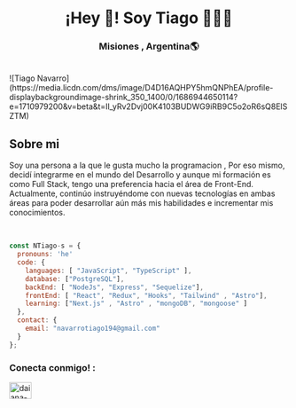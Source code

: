 
<h1 align="center">¡Hey 👋! Soy Tiago 👩🏻‍💻</h1>
<h3 align="center">Misiones , Argentina🌎</h3><br/> 
![Tiago Navarro](https://media.licdn.com/dms/image/D4D16AQHPY5hmQNPhEA/profile-displaybackgroundimage-shrink_350_1400/0/1686944650114?e=1710979200&v=beta&t=Il_yRv2Dvj00K4103BUDWG9iRB9C5o2oR6sQ8ElSZTM)

<h2>Sobre mi</h2>
<p>
  Soy una persona a la que le gusta mucho la programacion , Por eso mismo, decidí integrarme en el mundo del Desarrollo y aunque mi formación es como Full Stack, tengo una preferencia hacia el área de Front-End. Actualmente, continúo instruyéndome con nuevas tecnologías en ambas áreas para poder desarrollar aún más mis habilidades e incrementar mis conocimientos.
</p>
<br/>


```js
const NTiago-s = {
  pronouns: 'he'
  code: {
    languages: [ "JavaScript", "TypeScript" ],
    database: ["PostgreSQL"],
    backEnd: [ "NodeJs", "Express", "Sequelize"],
    frontEnd: [ "React", "Redux", "Hooks", "Tailwind" , "Astro"],
    learning: ["Next.js" , "Astro" , "mongoDB", "mongoose" ]
  },
  contact: {
    email: "navarrotiago194@gmail.com"
  }
};
```

<h3 align="left">Conecta conmigo! :</h3>
<p align="left">
<a href="https://www.linkedin.com/in/tiago-navarro-30bba2291/" target="blank"><img align="center" src="https://raw.githubusercontent.com/rahuldkjain/github-profile-readme-generator/master/src/images/icons/Social/linked-in-alt.svg" alt="daiana-grillia" height="30" width="40" /></a>
</p>



<!--
**Daiana215/Daiana215** is a ✨ _special_ ✨ repository because its `README.md` (this file) appears on your GitHub profile.

Here are some ideas to get you started:

- 🔭 I’m currently working on ...
- 🌱 I’m currently learning ...
- 👯 I’m looking to collaborate on ...
- 🤔 I’m looking for help with ...
- 💬 Ask me about ...
- 📫 How to reach me: ...
- 😄 Pronouns: ...
- ⚡ Fun fact: ...
-->

